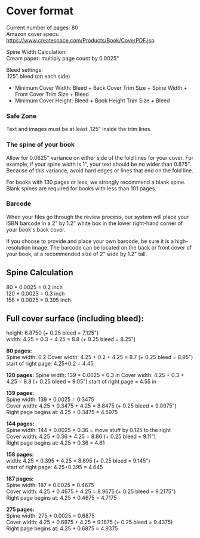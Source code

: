 # Cover format

Current number of pages: 80    
Amazon cover specs:    
https://www.createspace.com/Products/Book/CoverPDF.jsp

Spine Width Calculation:        
Cream paper: multiply page count by 0.0025"

Bleed settings:    
.125" bleed (on each side)

- Minimum Cover Width: Bleed + Back Cover Trim Size + Spine Width + Front Cover Trim Size + Bleed
- Minimum Cover Height: Bleed + Book Height Trim Size + Bleed

### Safe Zone

Text and images must be at least .125" inside the trim lines.

### The spine of your book

Allow for 0.0625" variance on either side of the fold lines for your cover. For example, if your spine width is 1", your text should be no wider than 0.875". Because of this variance, avoid hard edges or lines that end on the fold line.

For books with 130 pages or less, we strongly recommend a blank spine. Blank spines are required for books with less than 101 pages. 

### Barcode

When your files go through the review process, our system will place your ISBN barcode in a 2" by 1.2" white box in the lower right-hand corner of your book's back cover.

If you choose to provide and place your own barcode, be sure it is a high-resolution image. The barcode can be located on the back or front cover of your book, at a recommended size of 2" wide by 1.2" tall.


## Spine Calculation

80 * 0.0025 = 0.2 inch    
120 * 0.0025 = 0.3 inch    
158 * 0.0025 = 0.395 inch

## Full cover surface (including bleed):    
height: 6.8750 (+ 0.25 bleed = 7.125")    
width: 4.25 + 0.3 + 4.25 = 8.8 (+ 0.25 bleed = 8.25")

**80 pages:**    
Spine width: 0.2
Cover width: 4.25 + 0.2 + 4.25 = 8.7 (+ 0.25 bleed = 8.95")    
start of right page: 4.25+0.2 = 4.45

**120 pages:**
Spine width: 139 * 0.0025 = 0.3 in
Cover width: 4.25 + 0.3 + 4.25 = 8.8 (+ 0.25 bleed = 9.05")
start of right page = 4.55 in 

**139 pages:**    
Spine width: 139 * 0.0025 = 0.3475    
Cover width: 4.25 + 0.3475 + 4.25 = 8.8475 (+ 0.25 bleed = 9.0975")    
Right page begins at: 4.25 + 0.3475 = 4.5975

**144 pages:**    
Spine width: 144 * 0.0025 = 0.36 = move stuff by 0.125 to the right    
Cover width: 4.25 + 0.36 + 4.25 = 8.86 (+ 0.25 bleed = 9.11")    
Right page begins at: 4.25 + 0.36 = 4.61

**158 pages:**    
width: 4.25 + 0.395 + 4.25 = 8.895 (+ 0.25 bleed = 9.145")    
start of right page: 4.25+0.395 = 4.645

**187 pages:**    
Spine width: 187 * 0.0025 = 0.4675    
Cover width: 4.25 + 0.4675 + 4.25 = 8.9675 (+ 0.25 bleed = 9.2175")    
Right page begins at: 4.25 + 0.4675 = 4.7175

**275 pages:**    
Spine width: 275 * 0.0025 = 0.6875    
Cover width: 4.25 + 0.6875 + 4.25 = 9.1875 (+ 0.25 bleed = 9.4375)     
Right page begins at: 4.25 + 0.6875 = 4.9375    